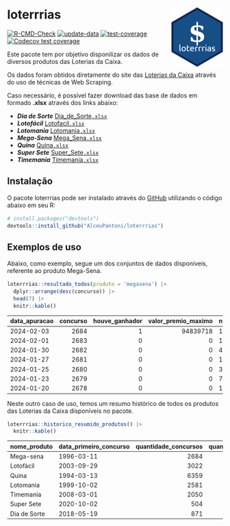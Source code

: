 
<!-- README.md is generated from README.Rmd. Please edit that file -->

# loterrrias <img src="man/figures/logo.png" align="right" height="139" />

<!-- badges: start -->

[![R-CMD-Check](https://github.com/AlceuPantoni/loterrrias/actions/workflows/R-CMD-check.yaml/badge.svg?branch=main)](https://github.com/AlceuPantoni/loterrrias/actions/workflows/R-CMD-check.yaml)
[![update-data](https://github.com/AlceuPantoni/loterrrias/actions/workflows/update-data.yaml/badge.svg)](https://github.com/AlceuPantoni/loterrrias/actions/workflows/update-data.yaml)
[![test-coverage](https://github.com/AlceuPantoni/loterrrias/actions/workflows/test-coverage.yaml/badge.svg?branch=main)](https://github.com/AlceuPantoni/loterrrias/actions/workflows/test-coverage.yaml)
[![Codecov test
coverage](https://codecov.io/gh/AlceuPantoni/loterrrias/branch/main/graph/badge.svg)](https://codecov.io/gh/AlceuPantoni/loterrrias?branch=main)
<!-- badges: end -->

Este pacote tem por objetivo disponilizar os dados de diversos produtos
das Loterias da Caixa.

Os dados foram obtidos diretamente do site das [Loterias da
Caixa](https://loterias.caixa.gov.br/Paginas/default.aspx) através do
uso de técnicas de Web Scraping.

Caso necessário, é possível fazer download das base de dados em formado
**.xlsx** através dos links abaixo:

  - ***Dia de Sorte***
    [Dia\_de\_Sorte`.xlsx`](https://raw.githubusercontent.com/AlceuPantoni/loterrrias/main/data-raw/resultados_diadesorte.xlsx)
  - ***Lotofácil***
    [Lotofacil`.xlsx`](https://raw.githubusercontent.com/AlceuPantoni/loterrrias/main/data-raw/resultados_lotofacil.xlsx)
  - ***Lotomania***
    [Lotomania`.xlsx`](https://raw.githubusercontent.com/AlceuPantoni/loterrrias/main/data-raw/resultados_lotomania.xlsx)
  - ***Mega-Sena***
    [Mega\_Sena`.xlsx`](https://raw.githubusercontent.com/AlceuPantoni/loterrrias/main/data-raw/resultados_megasena.xlsx)
  - ***Quina***
    [Quina`.xlsx`](https://raw.githubusercontent.com/AlceuPantoni/loterrrias/main/data-raw/resultados_quina.xlsx)
  - ***Super Sete***
    [Super\_Sete`.xlsx`](https://raw.githubusercontent.com/AlceuPantoni/loterrrias/main/data-raw/resultados_supersete.xlsx)
  - ***Timemania***
    [Timemania`.xlsx`](https://raw.githubusercontent.com/AlceuPantoni/loterrrias/main/data-raw/resultados_timemania.xlsx)

## Instalação

O pacote loterrrias pode ser instalado através do
[GitHub](https://github.com/) utilizando o código abaixo em seu R:

``` r
# install.packages("devtools")
devtools::install_github("AlceuPantoni/loterrrias")
```

## Exemplos de uso

Abaixo, como exemplo, segue um dos conjuntos de dados disponíveis,
referente ao produto Mega-Sena.

``` r
loterrrias::resultado_todos(produto = 'megasena') |> 
  dplyr::arrange(desc(concurso)) |> 
  head(7) |> 
  knitr::kable()
```

| data\_apuracao | concurso | houve\_ganhador | valor\_premio\_maximo | numeros\_sorteados | num\_1 | num\_2 | num\_3 | num\_4 | num\_5 | num\_6 |
| :------------- | -------: | --------------: | --------------------: | :----------------- | -----: | -----: | -----: | -----: | -----: | -----: |
| 2024-02-03     |     2684 |               1 |              94839718 | 17;26;45;46;48;53  |     17 |     26 |     45 |     46 |     48 |     53 |
| 2024-02-01     |     2683 |               0 |                     0 | 1;3;23;27;47;57    |      1 |      3 |     23 |     27 |     47 |     57 |
| 2024-01-30     |     2682 |               0 |                     0 | 4;17;29;30;52;58   |      4 |     17 |     29 |     30 |     52 |     58 |
| 2024-01-27     |     2681 |               0 |                     0 | 10;20;30;42;47;53  |     10 |     20 |     30 |     42 |     47 |     53 |
| 2024-01-25     |     2680 |               0 |                     0 | 3;11;42;45;46;57   |      3 |     11 |     42 |     45 |     46 |     57 |
| 2024-01-23     |     2679 |               0 |                     0 | 7;18;20;26;38;51   |      7 |     18 |     20 |     26 |     38 |     51 |
| 2024-01-20     |     2678 |               0 |                     0 | 10;13;16;18;37;54  |     10 |     13 |     16 |     18 |     37 |     54 |

Neste outro caso de uso, temos um resumo histórico de todos os produtos
das Loterias da Caixa disponíveis no pacote.

``` r
loterrrias::historico_resumido_produtos() |> 
  knitr::kable()
```

| nome\_produto | data\_primeiro\_concurso | quantidade\_concursos | quantidade\_concursos\_com\_ganhador | percentual\_com\_ganhador | media\_premiacao | maior\_premio | menor\_premio | total\_dezenas\_sorteadas | numero\_mais\_sorteado | numero\_menos\_sorteado |
| :------------ | :----------------------- | --------------------: | -----------------------------------: | ------------------------: | ---------------: | ------------: | ------------: | ------------------------: | ---------------------: | ----------------------: |
| Mega-sena     | 1996-03-11               |                  2684 |                                  606 |                      0.23 |       24195329.9 |     289420865 |     348732.75 |                     16104 |                     10 |                      55 |
| Lotofácil     | 2003-09-29               |                  3022 |                                 2694 |                      0.89 |         927011.2 |       8252873 |      10712.22 |                     45330 |                     20 |                      16 |
| Quina         | 1994-03-13               |                  6359 |                                 2543 |                      0.40 |        3365761.6 |     579215957 |      14230.37 |                     31795 |                      4 |                       3 |
| Lotomania     | 1999-10-02               |                  2581 |                                  671 |                      0.26 |        2384090.2 |      37261930 |     109348.66 |                     51620 |                     47 |                      96 |
| Timemania     | 2008-03-01               |                  2050 |                                   73 |                      0.04 |       26295353.9 |     818652938 |     164711.44 |                     14350 |                     20 |                      53 |
| Super Sete    | 2020-10-02               |                   504 |                                   22 |                      0.04 |        3337346.2 |      10146164 |     124747.77 |                      3528 |                      9 |                       1 |
| Dia de Sorte  | 2018-05-19               |                   871 |                                  280 |                      0.32 |         820699.9 |       4872572 |      59101.35 |                      6097 |                     10 |                       1 |
